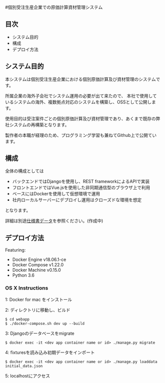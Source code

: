 #個別受注生産企業での原価計算資材管理システム

## 目次

- システム目的
- 構成
- デプロイ方法

## システム目的

本システムは個別受注生産企業における個別原価計算及び資材管理のシステムです。

所属企業の海外子会社でシステム運用の必要が出て来たので、
本社で使用しているシステムの海外、複数拠点対応のシステムを構築し、OSSとして公開します。

使用目的は受注案件ごとの個別原価計算及び資材管理であり、あくまで既存の弊社システムの再構築となります。

製作者の本職が経理のため、プログラミング学習も兼ねてGithub上で公開ています。

## 構成

全体の構成としては

 - バックエンドではDjangoを使用し、REST frameworkによるAPIで実装
 - フロントエンドではVue.jsを使用した非同期通信型のブラウザ上で利用
 - ベースにはDockerを使用して仮想環境で運用
 - 社内ローカルサーバーにデプロイし運用はクローズドな環境を想定

となります。

詳細は別途[仕様書データ](/doc/specs/rdd.md)を参照ください。(作成中)

##  デプロイ方法

Featuring:

- Docker Engine v18.06.1-ce
- Docker Compose v1.22.0
- Docker Machine v0.15.0
- Python 3.6

### OS X Instructions

1: Docker for mac をインストール

2: ディレクトリに移動し、ビルド

```
$ cd webapp
$ ./docker-compose.sh dev up --build
```

3: Djangoのデータベースをmigrate

```
$ docker exec -it <dev app container name or id> ./manage.py migrate
```

4: fixturesを読み込み初期データをインポート


```
$ docker exec -it <dev app container name or id> ./manage.py loaddata initial_data.json
```

5: localhostにアクセス
